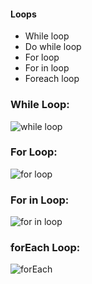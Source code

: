 #### Loops
* While loop
* Do while loop
* For loop
* For in loop
* Foreach loop

### While Loop:
![while loop](https://user-images.githubusercontent.com/69578414/131158220-a27e9d14-796a-4d75-b0b5-b4990afe7061.PNG)


### For Loop:
![for loop](https://user-images.githubusercontent.com/69578414/131004269-f5b89824-5dc1-4a60-9bc7-973d10fc5468.PNG)

### For in Loop:
![for in loop](https://user-images.githubusercontent.com/69578414/131004972-9e21800c-b1ec-404e-92ce-71675eb102d7.PNG)

### forEach Loop:
![forEach](https://user-images.githubusercontent.com/69578414/131005443-b85302e4-d5a9-4abc-b602-9453d8bbead0.PNG)





